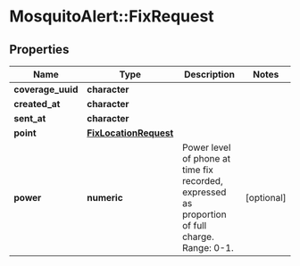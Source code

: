 # MosquitoAlert::FixRequest


## Properties
Name | Type | Description | Notes
------------ | ------------- | ------------- | -------------
**coverage_uuid** | **character** |  | 
**created_at** | **character** |  | 
**sent_at** | **character** |  | 
**point** | [**FixLocationRequest**](FixLocationRequest.md) |  | 
**power** | **numeric** | Power level of phone at time fix recorded, expressed as proportion of full charge. Range: 0-1. | [optional] 



